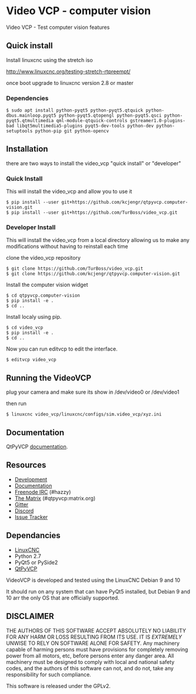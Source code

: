 # Video VCP - computer vision


Video VCP - Test computer vision features

## Quick install

Install linuxcnc using the stretch iso

http://www.linuxcnc.org/testing-stretch-rtpreempt/ 

once boot upgrade to linuxcnc version 2.8 or master

### Dependencies

```
$ sudo apt install python-pyqt5 python-pyqt5.qtquick python-dbus.mainloop.pyqt5 python-pyqt5.qtopengl python-pyqt5.qsci python-pyqt5.qtmultimedia qml-module-qtquick-controls gstreamer1.0-plugins-bad libqt5multimedia5-plugins pyqt5-dev-tools python-dev python-setuptools python-pip git python-opencv
```

## Installation

there are two ways to install the video_vcp "quick install" or "developer"

### Quick Install

This will install the video_vcp and allow you to use it

```
$ pip install --user git+https://github.com/kcjengr/qtpyvcp.computer-vision.git
$ pip install --user git+https://github.com/TurBoss/video_vcp.git
```

### Developer Install

This will install the video_vcp from a local directory allowing us to make any modifications
without having to reinstall each time


clone the video_vcp repository

```
$ git clone https://github.com/TurBoss/video_vcp.git
$ git clone https://github.com/kcjengr/qtpyvcp.computer-vision.git
```

Install the computer vision widget

```
$ cd qtpyvcp.computer-vision
$ pip install -e .
$ cd ..

```


Install localy using pip.

```
$ cd video_vcp
$ pip install -e .
$ cd ..
```

Now you can run editvcp to edit the interface.

```
$ editvcp video_vcp
```


## Running the VideoVCP

plug your camera and make sure its show in /dev/video0 or /dev/video1

then run 

```
$ linuxcnc video_vcp/linuxcnc/configs/sim.video_vcp/xyz.ini

```


## Documentation

QtPyVCP [documentation](https://kcjengr.github.io/qtpyvcp/).


## Resources

* [Development](https://github.com/TurBoss/video_vco/)
* [Documentation](https://kcjengr.github.io/qtpyvcp/)
* [Freenode IRC](http://webchat.freenode.net/?channels=%23hazzy) (#hazzy)
* [The Matrix](https://riot.im/app/#/room/#qtpyvcp:matrix.org) (#qtpyvcp:matrix.org)
* [Gitter](https://gitter.im/kcjengr/qtpyvcp)
* [Discord](https://discord.gg/463hMhd)
* [Issue Tracker](https://github.com/TurBoss/video_vcp/issues)


## Dependancies

* [LinuxCNC](https://linuxcnc.org)
* Python 2.7
* PyQt5 or PySide2
* [QtPyVCP](https://qtpyvcp.kcjengr.com/)

VideoVCP is developed and tested using the LinuxCNC Debian 9 and 10

It should run on any system that can have PyQt5 installed, but Debian 9 and 10 arr the only OS
that are officially supported.


## DISCLAIMER

THE AUTHORS OF THIS SOFTWARE ACCEPT ABSOLUTELY NO LIABILITY FOR
ANY HARM OR LOSS RESULTING FROM ITS USE.  IT IS _EXTREMELY_ UNWISE
TO RELY ON SOFTWARE ALONE FOR SAFETY.  Any machinery capable of
harming persons must have provisions for completely removing power
from all motors, etc, before persons enter any danger area.  All
machinery must be designed to comply with local and national safety
codes, and the authors of this software can not, and do not, take
any responsibility for such compliance.

This software is released under the GPLv2.